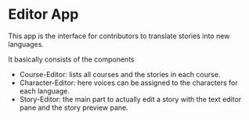 # Editor App

This app is the interface for contributors to translate stories into new
languages.

It basically consists of the components

- Course-Editor: lists all courses and the stories in each course.
- Character-Editor: here voices can be assigned to the characters for each language.
- Story-Editor: the main part to actually edit a story with the text editor pane and the story preview pane.
